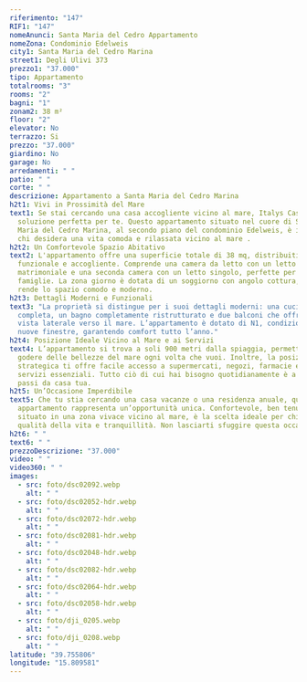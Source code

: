 ```yaml
---
riferimento: "147"
RIF1: "147"
nomeAnunci: Santa Maria del Cedro Appartamento
nomeZona: Condominio Edelweis
city1: Santa Maria del Cedro Marina
street1: Degli Ulivi 373
prezzo1: "37.000"
tipo: Appartamento
totalrooms: "3"
rooms: "2"
bagni: "1"
zonam2: 38 m²
floor: "2"
elevator: No
terrazzo: Si
prezzo: "37.000"
giardino: No
garage: No
arredamenti: " "
patio: " "
corte: " "
descrizione: Appartamento a Santa Maria del Cedro Marina
h2t1: Vivi in Prossimità del Mare
text1: Se stai cercando una casa accogliente vicino al mare, Italys Casa ha la
  soluzione perfetta per te. Questo appartamento situato nel cuore di Santa
  Maria del Cedro Marina, al secondo piano del condominio Edelweis, è ideale per
  chi desidera una vita comoda e rilassata vicino al mare .
h2t2: Un Comfortevole Spazio Abitativo
text2: L'appartamento offre una superficie totale di 38 mq, distribuiti in modo
  funzionale e accogliente. Comprende una camera da letto con un letto
  matrimoniale e una seconda camera con un letto singolo, perfette per ospitare
  famiglie. La zona giorno è dotata di un soggiorno con angolo cottura, che
  rende lo spazio comodo e moderno.
h2t3: Dettagli Moderni e Funzionali
text3: "La proprietà si distingue per i suoi dettagli moderni: una cucina
  completa, un bagno completamente ristrutturato e due balconi che offrono una
  vista laterale verso il mare. L’appartamento è dotato di N1, condizionatore,
  nuove finestre, garantendo comfort tutto l’anno."
h2t4: Posizione Ideale Vicino al Mare e ai Servizi
text4: L’appartamento si trova a soli 900 metri dalla spiaggia, permettendoti di
  godere delle bellezze del mare ogni volta che vuoi. Inoltre, la posizione
  strategica ti offre facile accesso a supermercati, negozi, farmacie e altri
  servizi essenziali. Tutto ciò di cui hai bisogno quotidianamente è a pochi
  passi da casa tua.
h2t5: Un’Occasione Imperdibile
text5: Che tu stia cercando una casa vacanze o una residenza anuale, questo
  appartamento rappresenta un’opportunità unica. Confortevole, ben tenuto e
  situato in una zona vivace vicino al mare, è la scelta ideale per chi cerca
  qualità della vita e tranquillità. Non lasciarti sfuggire questa occasione!
h2t6: " "
text6: " "
prezzoDescrizione: "37.000"
video: " "
video360: " "
images:
  - src: foto/dsc02092.webp
    alt: " "
  - src: foto/dsc02052-hdr.webp
    alt: " "
  - src: foto/dsc02072-hdr.webp
    alt: " "
  - src: foto/dsc02081-hdr.webp
    alt: " "
  - src: foto/dsc02048-hdr.webp
    alt: " "
  - src: foto/dsc02082-hdr.webp
    alt: " "
  - src: foto/dsc02064-hdr.webp
    alt: " "
  - src: foto/dsc02058-hdr.webp
    alt: " "
  - src: foto/dji_0205.webp
    alt: " "
  - src: foto/dji_0208.webp
    alt: " "
latitude: "39.755806"
longitude: "15.809581"
---
```

